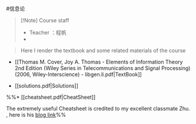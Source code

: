 #信息论

>[!Note] Course staff
>* Teacher ：程帆
>* 


> Here I render the textbook and some related materials of the course


* [[Thomas M. Cover, Joy A. Thomas - Elements of Information Theory 2nd Edition (Wiley Series in Telecommunications and Signal Processing) (2006, Wiley-Interscience) - libgen.li.pdf|TextBook]]



* [[solutions.pdf|Solutions]]

%%* [[cheatsheet.pdf|CheatSheet]]

The extremely useful Cheatsheet is credited to my excellent classmate Zhu. , here is his [blog link](https://jubsteven.github.io/)%%

